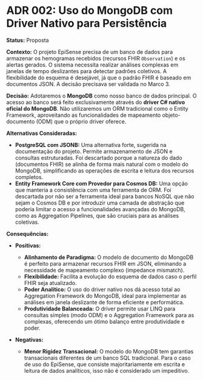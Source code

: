 # ADR 002: Uso do MongoDB com Driver Nativo para Persistência

**Status:** Proposta

**Contexto:**
O projeto EpiSense precisa de um banco de dados para armazenar os hemogramas recebidos (recursos FHIR `Observation`) e os alertas gerados. O sistema necessita realizar análises complexas em janelas de tempo deslizantes para detectar padrões coletivos. A flexibilidade do esquema é desejável, já que o padrão FHIR é baseado em documentos JSON. A decisão precisava ser validada no Marco 3.

**Decisão:**
Adotaremos o **MongoDB** como nosso banco de dados principal. O acesso ao banco será feito exclusivamente através do **driver C# nativo oficial do MongoDB**. Não utilizaremos um ORM tradicional como o Entity Framework, aproveitando as funcionalidades de mapeamento objeto-documento (ODM) que o próprio driver oferece.

**Alternativas Consideradas:**
* **PostgreSQL com JSONB:** Uma alternativa forte, sugerida na documentação do projeto. Permite armazenamento de JSON e consultas estruturadas. Foi descartado porque a natureza do dado (documentos FHIR) se alinha de forma mais natural com o modelo do MongoDB, simplificando as operações de escrita e leitura dos recursos completos.
* **Entity Framework Core com Provedor para Cosmos DB:** Uma opção que manteria a consistência com uma ferramenta de ORM. Foi descartada por não ser a ferramenta ideal para bancos NoSQL que não sejam o Cosmos DB e por introduzir uma camada de abstração que poderia limitar o acesso a funcionalidades avançadas do MongoDB, como as Aggregation Pipelines, que são cruciais para as análises coletivas.

**Consequências:**
* **Positivas:**
    * **Alinhamento de Paradigma:** O modelo de documento do MongoDB é perfeito para armazenar recursos FHIR em JSON, eliminando a necessidade de mapeamento complexo (impedance mismatch).
    * **Flexibilidade:** Facilita a evolução do esquema de dados caso o perfil FHIR seja atualizado.
    * **Poder Analítico:** O uso do driver nativo nos dá acesso total ao Aggregation Framework do MongoDB, ideal para implementar as análises em janela deslizante de forma eficiente e performática.
    * **Produtividade Balanceada:** O driver permite usar LINQ para consultas simples (modo ODM) e o Aggregation Framework para as complexas, oferecendo um ótimo balanço entre produtividade e poder.

* **Negativas:**
    * **Menor Rigidez Transacional:** O modelo do MongoDB tem garantias transacionais diferentes de um banco SQL tradicional. Para o caso de uso do EpiSense, que consiste majoritariamente em escrita e leitura de dados analíticos, isso não é considerado um impeditivo.
